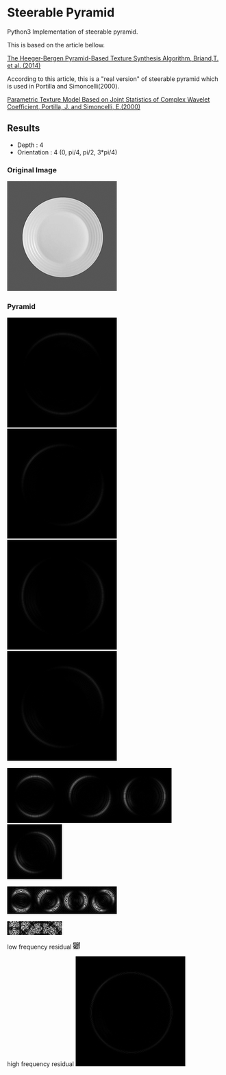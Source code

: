 # Steerable Pyramid
Python3 Implementation of steerable pyramid.

This is based on the article bellow.

[The Heeger-Bergen Pyramid-Based Texture Synthesis Algorithm, Briand,T. et al. (2014)](http://www.ipol.im/pub/art/2014/79/)

According to this article, this is a "real version" of steerable pyramid which is used in Portilla and Simoncelli(2000).

[Parametric Texture Model Based on Joint Statistics of Complex Wavelet Coefficient, Portilla, J. and Simoncelli, E.(2000) ](http://www.cns.nyu.edu/pub/lcv/portilla99.pdf)

 ## Results
 - Depth : 4
 - Orientation : 4 (0, pi/4, pi/2, 3*pi/4)
 
 ### Original Image
<img src="https://github.com/TetsuyaOdaka/SteerablePyramid/blob/master/saucer-mono256.png" width="256" alt="saucer">

 ### Pyramid
<img src="https://github.com/TetsuyaOdaka/SteerablePyramid/blob/master/out/img-layer0-lb0.png" alt="steerable pyramid">&nbsp;<img src="https://github.com/TetsuyaOdaka/SteerablePyramid/blob/master/out/img-layer0-lb1.png" alt="steerable pyramid"><img src="https://github.com/TetsuyaOdaka/SteerablePyramid/blob/master/out/img-layer0-lb2.png" alt="steerable pyramid"><img src="https://github.com/TetsuyaOdaka/SteerablePyramid/blob/master/out/img-layer0-lb3.png" alt="steerable pyramid">
 
<img src="https://github.com/TetsuyaOdaka/SteerablePyramid/blob/master/out/img-layer1-lb0.png" alt="steerable pyramid"><img src="https://github.com/TetsuyaOdaka/SteerablePyramid/blob/master/out/img-layer1-lb1.png" alt="steerable pyramid"><img src="https://github.com/TetsuyaOdaka/SteerablePyramid/blob/master/out/img-layer1-lb2.png" alt="steerable pyramid"><img src="https://github.com/TetsuyaOdaka/SteerablePyramid/blob/master/out/img-layer1-lb3.png" alt="steerable pyramid">
 
<img src="https://github.com/TetsuyaOdaka/SteerablePyramid/blob/master/out/img-layer2-lb0.png" alt="steerable pyramid"><img src="https://github.com/TetsuyaOdaka/SteerablePyramid/blob/master/out/img-layer2-lb1.png" alt="steerable pyramid"><img src="https://github.com/TetsuyaOdaka/SteerablePyramid/blob/master/out/img-layer2-lb2.png" alt="steerable pyramid"><img src="https://github.com/TetsuyaOdaka/SteerablePyramid/blob/master/out/img-layer2-lb3.png" alt="steerable pyramid">
 
<img src="https://github.com/TetsuyaOdaka/SteerablePyramid/blob/master/out/img-layer3-lb0.png" alt="steerable pyramid"><img src="https://github.com/TetsuyaOdaka/SteerablePyramid/blob/master/out/img-layer3-lb1.png" alt="steerable pyramid"><img src="https://github.com/TetsuyaOdaka/SteerablePyramid/blob/master/out/img-layer3-lb2.png" alt="steerable pyramid"><img src="https://github.com/TetsuyaOdaka/SteerablePyramid/blob/master/out/img-layer3-lb3.png" alt="steerable pyramid">

 low frequency residual
<img src="https://github.com/TetsuyaOdaka/SteerablePyramid/blob/master/out/img-residual-layer3.png" alt="steerable pyramid">

 high frequency residual
<img src="https://github.com/TetsuyaOdaka/SteerablePyramid/blob/master/out/img-h0.png" alt="steerable pyramid">

 

